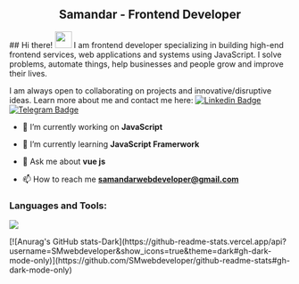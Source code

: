 <h2 align="center">
  Samandar - Frontend Developer
</h2>
## Hi there! <img src="https://raw.githubusercontent.com/aemmadi/aemmadi/master/wave.gif" width="30px">
I am frontend developer specializing in building high-end frontend services, web applications and systems using JavaScript. I solve problems, automate things, help businesses and people grow and improve their lives. </br>

I am always open to collaborating on projects and innovative/disruptive ideas. Learn more about me and contact me here:
[![Linkedin Badge](https://img.shields.io/badge/-samandarmirzarakhmonov-blue?style=flat-square&logo=Linkedin&logoColor=white&link=https://www.linkedin.com/in/samnadarmirzakhmonov/)](https://www.linkedin.com/in/sukhrob-nuraliev-100845186/) 
[![Telegram Badge](https://img.shields.io/badge/@SamandarMirzarahmonov-2CA5E0?style=flat-square&logo=telegram&logoColor=white&link=https://t.me/SamandarMirzarahmonov)](https://t.me/sukhrobnuraliev)


- 🔭 I’m currently working on **JavaScript**

- 🌱 I’m currently learning **JavaScript Framerwork**

- 💬 Ask me about **vue js**

- 📫 How to reach me **samandarwebdeveloper@gmail.com**

<h3 align="left">Languages and Tools:</h3>
<p align="left">
  <a href="https://skillicons.dev">
    <img src="https://skillicons.dev/icons?i=git,html,css,sass,bootstrap,tailwind,js,ts,react,vue,firebase,redux" />
  </a>
</p>
[![Anurag's GitHub stats-Dark](https://github-readme-stats.vercel.app/api?username=SMwebdeveloper&show_icons=true&theme=dark#gh-dark-mode-only)](https://github.com/SMwebdeveloper/github-readme-stats#gh-dark-mode-only)
